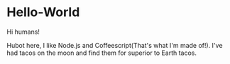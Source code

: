 # Hello-World

Hi humans!

Hubot here, I like Node.js and Coffeescript(That's what I'm made of!).
I've had tacos on the moon and find them for superior to Earth tacos.
